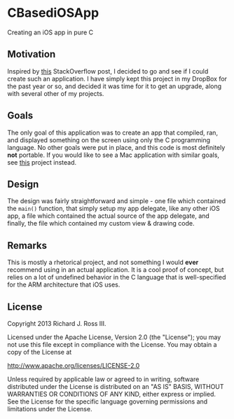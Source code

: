 # CBasediOSApp
Creating an iOS app in pure C

## Motivation
Inspired by [this](http://stackoverflow.com/q/10289890/427309) StackOverflow post, I decided to go and see if I could create such an application.
I have simply kept this project in my DropBox for the past year or so, and decided it was time for it to get an upgrade, along with several other of my projects.

## Goals
The only goal of this application was to create an app that compiled, ran, and displayed something on the screen using only the C programming language. No other goals were put in place, and this code is most definitely **not** portable. If you would like to see a Mac application with similar goals, see [this](https://github.com/CodaFi/C-Macs) project instead.

## Design
The design was fairly straightforward and simple - one file which contained the `main()` function, that simply setup my app delegate, like any other iOS app, a file which contained the actual source of the app delegate, and finally, the file which contained my custom view & drawing code.

## Remarks
This is mostly a rhetorical project, and not something I would **ever** recommend using in an actual application. It is a cool proof of concept, but relies on a lot of undefined behavior in the C language that is well-specified for the ARM architecture that iOS uses.

## License
Copyright 2013 Richard J. Ross III.

Licensed under the Apache License, Version 2.0 (the "License"); you may not use this file except in compliance with the License. You may obtain a copy of the License at

http://www.apache.org/licenses/LICENSE-2.0

Unless required by applicable law or agreed to in writing, software distributed under the License is distributed on an "AS IS" BASIS, WITHOUT WARRANTIES OR CONDITIONS OF ANY KIND, either express or implied. See the License for the specific language governing permissions and limitations under the License.
